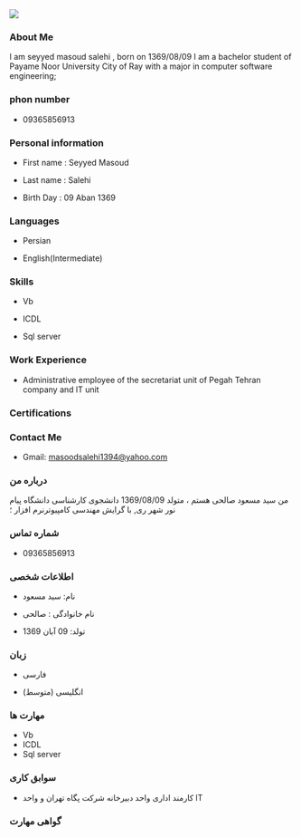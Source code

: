 <img src="https://avatars0.githubusercontent.com/u/73771484?s=400&u=d8f43ba4d14d8d9770c569bde942c65b2c86d4e0&v=4" />

### About Me
I am seyyed masoud salehi , born on 1369/08/09
I am a bachelor student of Payame Noor University City of Ray with a major in computer software engineering;

### phon number
+ 09365856913

### Personal information
+ First name : Seyyed Masoud

+ Last name : Salehi

+ Birth Day : 09 Aban 1369

### Languages
+ Persian

+ English(Intermediate)

### Skills
+ Vb

+ ICDL

+ Sql server
 
### Work Experience
+ Administrative employee of the secretariat unit of Pegah Tehran company and lT unit

### Certifications

### Contact Me
- Gmail: masoodsalehi1394@yahoo.com


### درباره من
من سید مسعود صالحی هستم ، متولد 1369/08/09
دانشجوی کارشناسی دانشگاه پیام نور شهر ری, با گرایش مهندسی کامپیوترنرم افزار ؛

### شماره تماس 
+ 09365856913

### اطلاعات شخصی
+ نام: سید مسعود 

+ نام خانوادگی : صالحی 

+ تولد: 09 آبان 1369

### زبان
+ فارسی

+ (انگلیسی  (متوسط

### مهارت ها
+ Vb
+ ICDL  
+ Sql server


  
### سوابق کاری
+ کارمند اداری واحد دبیرخانه شرکت پگاه تهران و واحد lT

### گواهی مهارت

